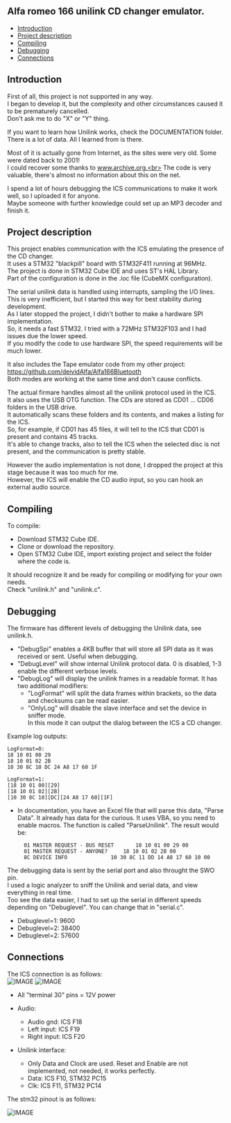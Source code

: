 ## Alfa romeo 166 unilink CD changer emulator.

<!-- MarkdownTOC -->

* [Introduction](#intro)
* [Project description](#description)
* [Compiling](#compiling)
* [Debugging](#debugging)
* [Connections](#connections)

<!-- /MarkdownTOC -->

<a id="intro"></a>
## Introduction
First of all, this project is not supported in any way.<br>
I began to develop it, but the complexity and other circumstances caused it to be prematurely cancelled.<br>
Don't ask me to do "X" or "Y" thing.

If you want to learn how Unilink works, check the DOCUMENTATION folder.<br>
There is a lot of data. All I learned from is there.<br>

Most of it is actually gone from Internet, as the sites were very old. Some were dated back to 2001!<br>
I could recover some thanks to www.archive.org.<br>
The code is very valuable, there's almost no information about this on the net.<br>

I spend a lot of hours debugging the ICS communications to make it work well, so I uploaded it for anyone.<br>
Maybe someone with further knowledge could set up an MP3 decoder and finish it.

<a id="description"></a>
## Project description
This project enables communication with the ICS emulating the presence of the CD changer.<br>
It uses a STM32 "blackpill" board with STM32F411 running at 96MHz.<br>
The project is done in STM32 Cube IDE and uses ST's HAL Library.<br>
Part of the configuration is done in the .ioc file (CubeMX configuration).<br>

The serial unilink data is handled using interrupts, sampling the I/O lines.<br>
This is very inefficient, but I started this way for best stability during development.<br>
As I later stopped the project, I didn't bother to make a hardware SPI implementation.<br>
So, it needs a fast STM32. I tried with a 72MHz STM32F103 and I had issues due the lower speed.<br>
If you modify the code to use hardware SPI, the speed requirements will be much lower.<br>

It also includes the Tape emulator code from my other project: https://github.com/deividAlfa/Alfa166Bluetooth<br>
Both modes are working at the same time and don't cause conflicts.

The actual firmare handles almost all the unilink protocol used in the ICS.<br>
It also uses the USB OTG function. The CDs are stored as CD01 ... CD06 folders in the USB drive.<br>
It automatically scans these folders and its contents, and makes a listing for the ICS.<br>
So, for example, if CD01 has 45 files, it will tell to the ICS that CD01 is present and contains 45 tracks.<br>
It's able to change tracks, also to tell the ICS when the selected disc is not present, and the communication is pretty stable.<br>

However the audio implementation is not done, I dropped the project at this stage because it was too much for me.<br>
However, the ICS will enable the CD audio input, so you can hook an external audio source.

<a id="compiling"></a>
## Compiling

To compile:<br>
- Download STM32 Cube IDE.
- Clone or download the repository.
- Open STM32 Cube IDE, import existing project and select the folder where the code is.

It should recognize it and be ready for compiling or modifying for your own needs.<br>
Check "unilink.h" and "unilink.c". 
  
 
  
<a id="debugging"></a>
## Debugging

The firmware has different levels of debugging the Unilink data, see unilink.h.<br>
- "DebugSpi" enables a 4KB buffer that will store all SPI data as it was received or sent. Useful when debugging.
- "DebugLevel" will show internal Unilink protocol data. 0 is disabled, 1-3 enable the different verbose levels.
- "DebugLog" will display the unilink frames in a readable format. It has two additional modifiers:
	- "LogFormat" will split the data frames within brackets, so the data and checksums can be read easier.
	- "OnlyLog" will disable the slave interface and set the device in sniffer mode.<br>
	In this mode it can output the dialog between the ICS a CD changer.
	
 Example log outputs:<br>
 
	LogFormat=0:
	18 10 01 00 29
	18 10 01 02 2B
	10 30 8C 10 DC 24 A8 17 60 1F
	
	LogFormat=1:	
	[18 10 01 00][29]
	[18 10 01 02][2B]
	[10 30 8C 10][DC][24 A8 17 60][1F]

- In documentation, you have an Excel file that will parse this data, "Parse Data". It already has data for the curious.
  It uses VBA, so you need to enable macros. The function is called "ParseUnilink".
  The result would be:
  
		01 MASTER REQUEST - BUS RESET		18 10 01 00 29 00
		01 MASTER REQUEST - ANYONE?		18 10 01 02 2B 00
		8C DEVICE INFO				10 30 8C 11 DD 14 A8 17 60 10 00
	  
		

The debugging data is sent by the serial port and also throught the SWO pin.<br>
I used a logic analyzer to sniff the Unilink and serial data, and view everything in real time.<br>
Too see the data easier, I had to set up the serial in different speeds depending on "Debuglevel". You can change that in "serial.c".<br>
- Debuglevel=1: 9600
- Debuglevel=2: 38400
- Debuglevel=2: 57600 
 
<a id="connections"></a>
## Connections

The ICS connection is as follows:<br>
![IMAGE](https://github.com/deividAlfa/Alfa-166-Unilink-CD-emulator/blob/main/DOCUMENTATION/ICS_pinout.jpg)
![IMAGE](https://github.com/deividAlfa/Alfa-166-Unilink-CD-emulator/blob/main/DOCUMENTATION/ICS_pinout2.jpg)

  - All "terminal 30" pins = 12V power
  
  - Audio:
    - Audio gnd: ICS F18
    - Left input: ICS F19
    - Right input: ICS F20
    
  - Unilink interface:
    - Only Data and Clock are used. Reset and Enable are not implemented, not needed, it works perfectly.
    - Data: ICS F10, STM32 PC15
    - Clk: ICS F11, STM32 PC14

The stm32 pinout is as follows:<br>

![IMAGE](https://github.com/deividAlfa/Alfa-166-Unilink-CD-emulator/blob/main/DOCUMENTATION/stm32_pinout.jpg)
